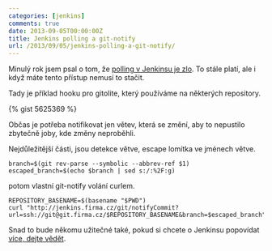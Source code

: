 ```yaml
---
categories: [jenkins]
comments: true
date: 2013-09-05T00:00:00Z
title: Jenkins polling a git-notify
url: /2013/09/05/jenkins-polling-a-git-notify/
---
```


Minulý rok jsem psal o tom, že [polling v Jenkinsu je zlo](http://blog.prskavec.net/2012/06/jenkins-scm-polling-je-zlo/). To stále platí, ale i když máte tento přístup nemusí to stačit.

<!--more-->

Tady je příklad hooku pro gitolite, který používáme na některých repository.

{% gist 5625369 %}

Občas je potřeba notifikovat jen větev, která se změní, aby to nepustilo zbytečně joby, kde změny neproběhli.

Nejdůležitější části, jsou detekce větve, escape lomítka ve jménech větve.

    branch=$(git rev-parse --symbolic --abbrev-ref $1)
    escaped_branch=$(echo $branch | sed s:/:%2F:g)

potom vlastní git-notify volání curlem.

    REPOSITORY_BASENAME=$(basename "$PWD")
    curl "http://jenkins.firma.cz/git/notifyCommit?url=ssh://git@git.firma.cz/$REPOSITORY_BASENAME&branch=$escaped_branch"


Snad to bude někomu užitečné také, pokud si chcete o Jenkinsu popovídat [více, dejte vědět](http://blog.prskavec.net/skoleni/).